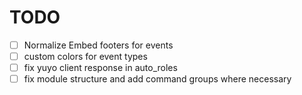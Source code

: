 # TODO

- [ ] Normalize Embed footers for events
- [ ] custom colors for event types
- [ ] fix yuyo client response in auto_roles
- [ ] fix module structure and add command groups where necessary
